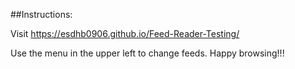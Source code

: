 ##Instructions:

Visit https://esdhb0906.github.io/Feed-Reader-Testing/

Use the menu in the upper left to change feeds. Happy browsing!!!
